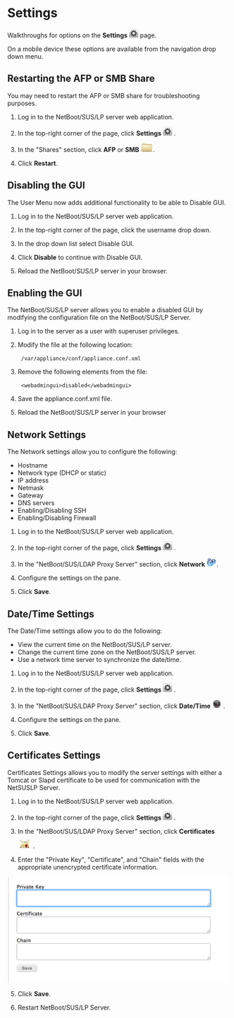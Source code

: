 # Settings
Walkthroughs for options on the **Settings** <img height="20" src="images/thumbnails/settings_icon.png"> page.

On a mobile device these options are available from the navigation drop down menu.


## Restarting the AFP or SMB Share
You may need to restart the AFP or SMB share for troubleshooting purposes.

1. Log in to the NetBoot/SUS/LP server web application.

2. In the top-right corner of the page, click **Settings** <img height="20" src="images/thumbnails/settings_icon.png"> .

3. In the "Shares" section, click **AFP** or **SMB** <img height="20" src="images/thumbnails/categories_icon.png">.

4. Click **Restart**.


## Disabling the GUI
The User Menu now adds additional functionality to be able to Disable GUI.

1. Log in to the NetBoot/SUS/LP server web application.

2. In the top-right corner of the page, click the username drop down.

3. In the drop down list select Disable GUI.

4. Click **Disable** to continue with Disable GUI.

5. Reload the NetBoot/SUS/LP server in your browser.


## Enabling the GUI
The NetBoot/SUS/LP server allows you to enable a disabled GUI by modifying the configuration file on the NetBoot/SUS/LP Server.

1. Log in to the server as a user with superuser privileges.

2. Modify the file at the following location:

		/var/appliance/conf/appliance.conf.xml

3. Remove the following elements from the file:

		<webadmingui>disabled</webadmingui>

4. Save the appliance.conf.xml file.

5. Reload the NetBoot/SUS/LP server in your browser


## Network Settings
The Network settings allow you to configure the following:

* Hostname
* Network type (DHCP or static) 
* IP address
* Netmask
* Gateway
* DNS servers 
* Enabling/Disabling SSH
* Enabling/Disabling Firewall


1. Log in to the NetBoot/SUS/LP server web application.

2. In the top-right corner of the page, click **Settings** <img height="20" src="images/thumbnails/settings_icon.png"> .

3. In the "NetBoot/SUS/LDAP Proxy Server" section, click **Network** <img height="20" src="images/thumbnails/network_icon.png">.

4. Configure the settings on the pane.

5. Click **Save**.


## Date/Time Settings
The Date/Time settings allow you to do the following:

* View the current time on the NetBoot/SUS/LP server. 
* Change the current time zone on the NetBoot/SUS/LP server. 
* Use a network time server to synchronize the date/time.


1. Log in to the NetBoot/SUS/LP server web application.

2. In the top-right corner of the page, click **Settings** <img height="20" src="images/thumbnails/settings_icon.png"> .

3. In the "NetBoot/SUS/LDAP Proxy Server" section, click **Date/Time** <img height="20" src="images/thumbnails/clock_icon.png"> .

4. Configure the settings on the pane.

5. Click **Save**.


## Certificates Settings
Certificates Settings allows you to modify the server settings with either a Tomcat or Slapd certificate to be used for communication with the NetSUSLP Server.

1. Log in to the NetBoot/SUS/LP server web application.

2. In the top-right corner of the page, click **Settings** <img height="20" src="images/thumbnails/settings_icon.png"> .

3. In the "NetBoot/SUS/LDAP Proxy Server" section, click **Certificates** <img height="30" src="images/thumbnails/certificates_icon.png"> .

4. Enter the "Private Key", "Certificate", and "Chain" fields with the appropriate unencrypted certificate information.
	
<p align="center"><img src="images/attachments/certificates.png" width="500"></p>

5. Click **Save**.

6. Restart NetBoot/SUS/LP Server.
